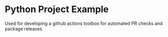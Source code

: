 # Python Project Example

Used for developing a github actions toolbox for automated PR checks and package releases.
